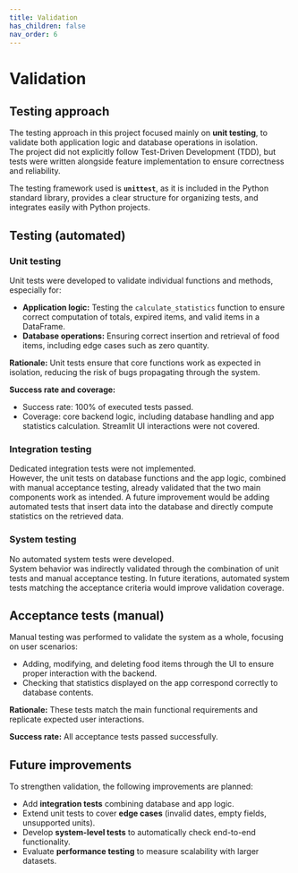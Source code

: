 ```yaml
---
title: Validation
has_children: false
nav_order: 6
---
```


# Validation

## Testing approach

The testing approach in this project focused mainly on **unit testing**, to validate both application logic and database operations in isolation.  
The project did not explicitly follow Test-Driven Development (TDD), but tests were written alongside feature implementation to ensure correctness and reliability.

The testing framework used is **`unittest`**, as it is included in the Python standard library, provides a clear structure for organizing tests, and integrates easily with Python projects.

## Testing (automated)

### Unit testing

Unit tests were developed to validate individual functions and methods, especially for:

- **Application logic:** Testing the `calculate_statistics` function to ensure correct computation of totals, expired items, and valid items in a DataFrame.  
- **Database operations:** Ensuring correct insertion and retrieval of food items, including edge cases such as zero quantity.  

**Rationale:** Unit tests ensure that core functions work as expected in isolation, reducing the risk of bugs propagating through the system.  

**Success rate and coverage:**  
- Success rate: 100% of executed tests passed.  
- Coverage: core backend logic, including database handling and app statistics calculation. Streamlit UI interactions were not covered.  

### Integration testing
Dedicated integration tests were not implemented.  
However, the unit tests on database functions and the app logic, combined with manual acceptance testing, already validated that the two main components work as intended. A future improvement would be adding automated tests that insert data into the database and directly compute statistics on the retrieved data.

### System testing

No automated system tests were developed.  
System behavior was indirectly validated through the combination of unit tests and manual acceptance testing. In future iterations, automated system tests matching the acceptance criteria would improve validation coverage.

## Acceptance tests (manual)

Manual testing was performed to validate the system as a whole, focusing on user scenarios:  

- Adding, modifying, and deleting food items through the UI to ensure proper interaction with the backend.  
- Checking that statistics displayed on the app correspond correctly to database contents.  

**Rationale:** These tests match the main functional requirements and replicate expected user interactions.  

**Success rate:** All acceptance tests passed successfully.  

## Future improvements

To strengthen validation, the following improvements are planned:  
- Add **integration tests** combining database and app logic.  
- Extend unit tests to cover **edge cases** (invalid dates, empty fields, unsupported units).  
- Develop **system-level tests** to automatically check end-to-end functionality.  
- Evaluate **performance testing** to measure scalability with larger datasets.  

